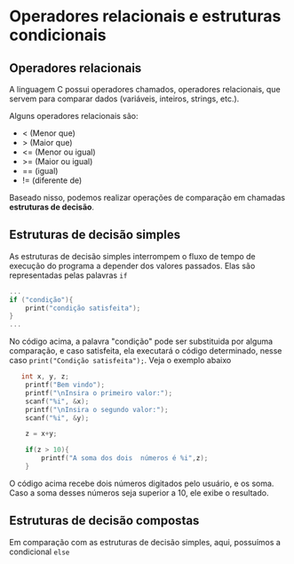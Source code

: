 # Operadores relacionais e estruturas condicionais

## Operadores relacionais

A linguagem C possui operadores chamados, operadores relacionais, que servem para comparar dados (variáveis, inteiros, strings, etc.).

Alguns operadores relacionais são:

* < (Menor que)
* \> (Maior que)
* <= (Menor ou igual)
* \>= (Maior ou igual)
* == (igual)
* != (diferente de)

Baseado nisso, podemos realizar operações de comparação em chamadas **estruturas de decisão**.

## Estruturas de decisão simples

As estruturas de decisão simples interrompem o fluxo de tempo de execução do programa a depender dos valores passados. Elas são representadas pelas palavras ```if```

```C
...
if ("condição"){
    print("condição satisfeita");
}
...
```

No código acima, a palavra "condição" pode ser substituida por alguma comparação, e caso satisfeita, ela executará o código determinado, nesse caso ```print("Condição satisfeita");```. Veja o exemplo abaixo

```c
   int x, y, z;
    printf("Bem vindo");
    printf("\nInsira o primeiro valor:");
    scanf("%i", &x);
    printf("\nInsira o segundo valor:");
    scanf("%i", &y);

    z = x+y;

    if(z > 10){
        printf("A soma dos dois  números é %i",z);
    }
```

O código acima recebe dois números digitados pelo usuário, e os soma. Caso a soma desses números seja superior a 10, ele exibe o resultado.

## Estruturas de decisão compostas

Em comparação com as estruturas de decisão simples, aqui, possuímos a condicional ```else```
